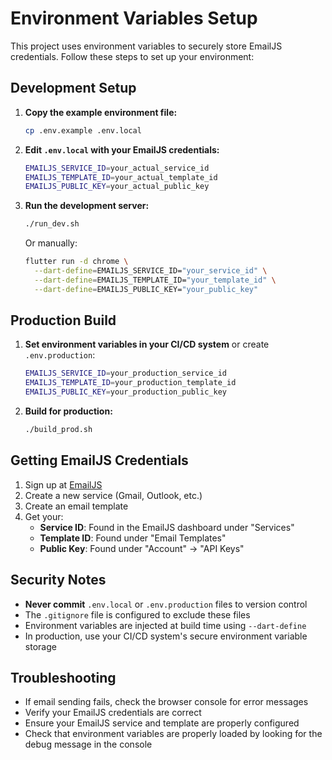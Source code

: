 # Environment Variables Setup

This project uses environment variables to securely store EmailJS credentials. Follow these steps to set up your environment:

## Development Setup

1. **Copy the example environment file:**
   ```bash
   cp .env.example .env.local
   ```

2. **Edit `.env.local` with your EmailJS credentials:**
   ```bash
   EMAILJS_SERVICE_ID=your_actual_service_id
   EMAILJS_TEMPLATE_ID=your_actual_template_id
   EMAILJS_PUBLIC_KEY=your_actual_public_key
   ```

3. **Run the development server:**
   ```bash
   ./run_dev.sh
   ```

   Or manually:
   ```bash
   flutter run -d chrome \
     --dart-define=EMAILJS_SERVICE_ID="your_service_id" \
     --dart-define=EMAILJS_TEMPLATE_ID="your_template_id" \
     --dart-define=EMAILJS_PUBLIC_KEY="your_public_key"
   ```

## Production Build

1. **Set environment variables in your CI/CD system** or create `.env.production`:
   ```bash
   EMAILJS_SERVICE_ID=your_production_service_id
   EMAILJS_TEMPLATE_ID=your_production_template_id
   EMAILJS_PUBLIC_KEY=your_production_public_key
   ```

2. **Build for production:**
   ```bash
   ./build_prod.sh
   ```

## Getting EmailJS Credentials

1. Sign up at [EmailJS](https://www.emailjs.com/)
2. Create a new service (Gmail, Outlook, etc.)
3. Create an email template
4. Get your:
   - **Service ID**: Found in the EmailJS dashboard under "Services"
   - **Template ID**: Found under "Email Templates"
   - **Public Key**: Found under "Account" → "API Keys"

## Security Notes

- **Never commit** `.env.local` or `.env.production` files to version control
- The `.gitignore` file is configured to exclude these files
- Environment variables are injected at build time using `--dart-define`
- In production, use your CI/CD system's secure environment variable storage

## Troubleshooting

- If email sending fails, check the browser console for error messages
- Verify your EmailJS credentials are correct
- Ensure your EmailJS service and template are properly configured
- Check that environment variables are properly loaded by looking for the debug message in the console
